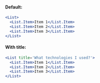 #### Default:

```jsx
<List>
  <List.Item>Item 1</List.Item>
  <List.Item>Item 2</List.Item>
  <List.Item>Item 3</List.Item>
</List>
```

#### With title:

```jsx
<List title='What technologies I used?'>
  <List.Item>Item 1</List.Item>
  <List.Item>Item 2</List.Item>
  <List.Item>Item 3</List.Item>
</List>
```
